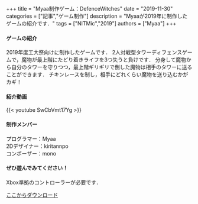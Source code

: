 +++
title = "Myaa制作ゲーム：DefenceWitches"
date = "2019-11-30"
categories = ["記事","ゲーム制作"]
description = "Myaaが2019年に制作したゲームの紹介です．"
tags = ["NITMic","2019"]
authors = ["Myaa"]
+++


#### ゲームの紹介

2019年度工大祭向けに制作したゲームです．
2人対戦型タワーディフェンスゲームで，魔物が最上階にたどり着きライフを3つ失うと負けです．
分身して魔物から自分のタワーを守りつつ，最上階ギリギリで倒した魔物は相手のタワーに送ることができます．
チキンレースを制し，相手にどれくらい魔物を送り込むかがカギ！

#### 紹介動画

{{< youtube SwCbVmt17Yg >}}


#### 制作メンバー

プログラマー：Myaa  
2Dデザイナー：kiritannpo  
コンポーザー：mono  

#### ぜひ遊んでみてください！
Xbox準拠のコントローラーが必要です．

[ここからダウンロード](https://drive.google.com/drive/folders/1Cx2Jsq3Kw7P_VUZQigbCB7fyqb4GETcb?usp=sharing)


